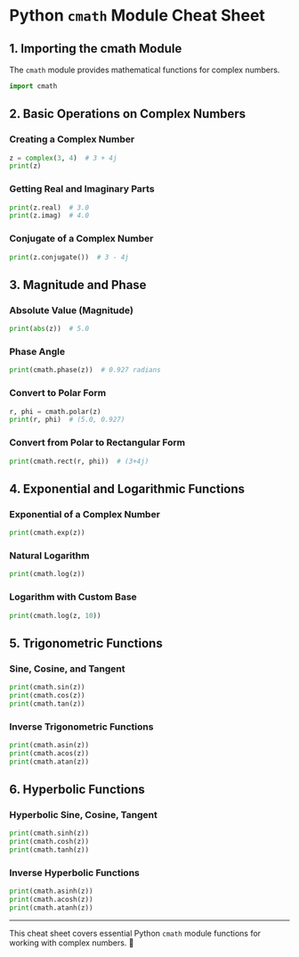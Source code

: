 # Python `cmath` Module Cheat Sheet

## 1. **Importing the cmath Module**
The `cmath` module provides mathematical functions for complex numbers.
```python
import cmath
```

## 2. **Basic Operations on Complex Numbers**
### Creating a Complex Number
```python
z = complex(3, 4)  # 3 + 4j
print(z)
```
### Getting Real and Imaginary Parts
```python
print(z.real)  # 3.0
print(z.imag)  # 4.0
```
### Conjugate of a Complex Number
```python
print(z.conjugate())  # 3 - 4j
```

## 3. **Magnitude and Phase**
### Absolute Value (Magnitude)
```python
print(abs(z))  # 5.0
```
### Phase Angle
```python
print(cmath.phase(z))  # 0.927 radians
```
### Convert to Polar Form
```python
r, phi = cmath.polar(z)
print(r, phi)  # (5.0, 0.927)
```
### Convert from Polar to Rectangular Form
```python
print(cmath.rect(r, phi))  # (3+4j)
```

## 4. **Exponential and Logarithmic Functions**
### Exponential of a Complex Number
```python
print(cmath.exp(z))
```
### Natural Logarithm
```python
print(cmath.log(z))
```
### Logarithm with Custom Base
```python
print(cmath.log(z, 10))
```

## 5. **Trigonometric Functions**
### Sine, Cosine, and Tangent
```python
print(cmath.sin(z))
print(cmath.cos(z))
print(cmath.tan(z))
```
### Inverse Trigonometric Functions
```python
print(cmath.asin(z))
print(cmath.acos(z))
print(cmath.atan(z))
```

## 6. **Hyperbolic Functions**
### Hyperbolic Sine, Cosine, Tangent
```python
print(cmath.sinh(z))
print(cmath.cosh(z))
print(cmath.tanh(z))
```
### Inverse Hyperbolic Functions
```python
print(cmath.asinh(z))
print(cmath.acosh(z))
print(cmath.atanh(z))
```

---
This cheat sheet covers essential Python `cmath` module functions for working with complex numbers. 🚀
